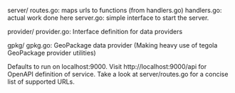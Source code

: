 server/
  routes.go: maps urls to functions (from handlers.go)
  handlers.go: actual work done here
  server.go: simple interface to start the server.

provider/
  provider.go: Interface definition for data providers

gpkg/
  gpkg.go: GeoPackage data provider (Making heavy use of tegola GeoPackage provider utilities)

Defaults to run on localhost:9000.  Visit http://localhost:9000/api for OpenAPI definition of
service.  Take a look at server/routes.go for a concise list of supported URLs.
